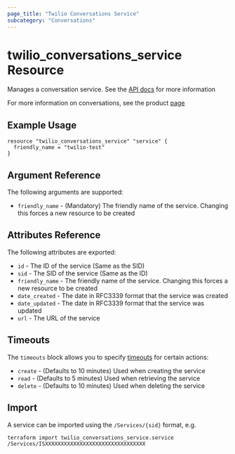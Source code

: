 ```yaml
---
page_title: "Twilio Conversations Service"
subcategory: "Conversations"
---
```


# twilio_conversations_service Resource

Manages a conversation service. See the [API docs](https://www.twilio.com/docs/conversations/api/service-resource) for more information

For more information on conversations, see the product [page](https://www.twilio.com/conversations)

## Example Usage

```hcl
resource "twilio_conversations_service" "service" {
  friendly_name = "twilio-test"
}
```

## Argument Reference

The following arguments are supported:

- `friendly_name` - (Mandatory) The friendly name of the service. Changing this forces a new resource to be created

## Attributes Reference

The following attributes are exported:

- `id` - The ID of the service (Same as the SID)
- `sid` - The SID of the service (Same as the ID)
- `friendly_name` - The friendly name of the service. Changing this forces a new resource to be created
- `date_created` - The date in RFC3339 format that the service was created
- `date_updated` - The date in RFC3339 format that the service was updated
- `url` - The URL of the service

## Timeouts

The `timeouts` block allows you to specify [timeouts](https://www.terraform.io/docs/configuration/resources.html#timeouts) for certain actions:

- `create` - (Defaults to 10 minutes) Used when creating the service
- `read` - (Defaults to 5 minutes) Used when retrieving the service
- `delete` - (Defaults to 10 minutes) Used when deleting the service

## Import

A service can be imported using the `/Services/{sid}` format, e.g.

```shell
terraform import twilio_conversations_service.service /Services/ISXXXXXXXXXXXXXXXXXXXXXXXXXXXXXXXX
```
